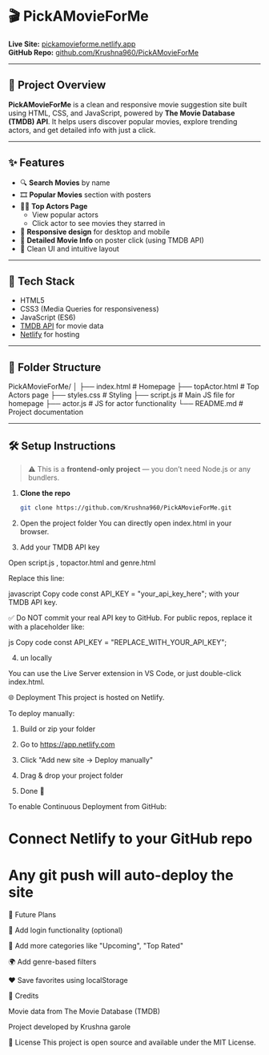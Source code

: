 # 🎬 PickAMovieForMe

**Live Site:** [pickamovieforme.netlify.app](https://pickamovieforme.netlify.app/)  
**GitHub Repo:** [github.com/Krushna960/PickAMovieForMe](https://github.com/Krushna960/PickAMovieForMe)

---

## 📌 Project Overview

**PickAMovieForMe** is a clean and responsive movie suggestion site built using HTML, CSS, and JavaScript, powered by **The Movie Database (TMDB) API**. It helps users discover popular movies, explore trending actors, and get detailed info with just a click.

---

## ✨ Features

- 🔍 **Search Movies** by name  
- 🎞️ **Popular Movies** section with posters  
- 👨‍🎤 **Top Actors Page**  
  - View popular actors  
  - Click actor to see movies they starred in
- 📱 **Responsive design** for desktop and mobile  
- 🧾 **Detailed Movie Info** on poster click (using TMDB API)
- 🎨 Clean UI and intuitive layout

---

## 🚀 Tech Stack

- HTML5  
- CSS3 (Media Queries for responsiveness)  
- JavaScript (ES6)  
- [TMDB API](https://www.themoviedb.org/) for movie data  
- [Netlify](https://netlify.com) for hosting

---

## 📁 Folder Structure

PickAMovieForMe/
│
├── index.html # Homepage
├── topActor.html # Top Actors page
├── styles.css # Styling
├── script.js # Main JS file for homepage
├── actor.js # JS for actor functionality
└── README.md # Project documentation



---

## 🛠️ Setup Instructions

> ⚠️ This is a **frontend-only project** — you don’t need Node.js or any bundlers.

1. **Clone the repo**
   ```bash
   git clone https://github.com/Krushna960/PickAMovieForMe.git

2. Open the project folder
You can directly open index.html in your browser.

3. Add your TMDB API key

Open script.js , topactor.html and genre.html

Replace this line:

javascript
Copy code
const API_KEY = "your_api_key_here";
with your TMDB API key.

✅ Do NOT commit your real API key to GitHub. For public repos, replace it with a placeholder like:

js
Copy code
const API_KEY = "REPLACE_WITH_YOUR_API_KEY";

4. un locally

You can use the Live Server extension in VS Code, or just double-click index.html.




🌐 Deployment
This project is hosted on Netlify.

To deploy manually:

1. Build or zip your folder

2. Go to https://app.netlify.com

3. Click "Add new site → Deploy manually"

4. Drag & drop your project folder

5. Done 🎉

To enable Continuous Deployment from GitHub:

# Connect Netlify to your GitHub repo

# Any git push will auto-deploy the site




📅 Future Plans

🔐 Add login functionality (optional)

📂 Add more categories like "Upcoming", "Top Rated"

🌍 Add genre-based filters

❤️ Save favorites using localStorage



🙌 Credits

Movie data from The Movie Database (TMDB)

Project developed by Krushna garole




📃 License
This project is open source and available under the MIT License.
